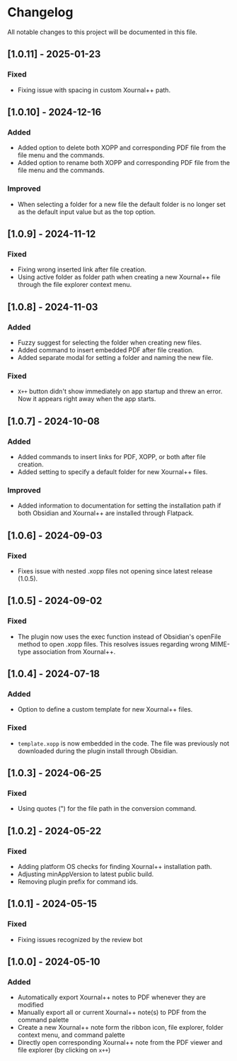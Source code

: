# Changelog

All notable changes to this project will be documented in this file.

## [1.0.11] - 2025-01-23

### Fixed

- Fixing issue with spacing in custom Xournal++ path.

## [1.0.10] - 2024-12-16

### Added

-   Added option to delete both XOPP and corresponding PDF file from the file menu and the commands.
-   Added option to rename both XOPP and corresponding PDF file from the file menu and the commands.

### Improved

-   When selecting a folder for a new file the default folder is no longer set as the default input value but as the top option.

## [1.0.9] - 2024-11-12

### Fixed

-   Fixing wrong inserted link after file creation.
-   Using active folder as folder path when creating a new Xournal++ file through the file explorer context menu.

## [1.0.8] - 2024-11-03

### Added

-   Fuzzy suggest for selecting the folder when creating new files.
-   Added command to insert embedded PDF after file creation.
-   Added separate modal for setting a folder and naming the new file.

### Fixed

-   `X++` button didn't show immediately on app startup and threw an error. Now it appears right away when the app starts.

## [1.0.7] - 2024-10-08

### Added

-   Added commands to insert links for PDF, XOPP, or both after file creation.
-   Added setting to specify a default folder for new Xournal++ files.

### Improved

-   Added information to documentation for setting the installation path if both Obsidian and Xournal++ are installed through Flatpack.

## [1.0.6] - 2024-09-03

### Fixed

-   Fixes issue with nested .xopp files not opening since latest release (1.0.5).

## [1.0.5] - 2024-09-02

### Fixed

-   The plugin now uses the exec function instead of Obsidian's openFile method to open .xopp files. This resolves issues regarding wrong MIME-type association from Xournal++.

## [1.0.4] - 2024-07-18

### Added

-   Option to define a custom template for new Xournal++ files.

### Fixed

-   `template.xopp` is now embedded in the code. The file was previously not downloaded during the plugin install through Obsidian.

## [1.0.3] - 2024-06-25

### Fixed

-   Using quotes (") for the file path in the conversion command.

## [1.0.2] - 2024-05-22

### Fixed

-   Adding platform OS checks for finding Xournal++ installation path.
-   Adjusting minAppVersion to latest public build.
-   Removing plugin prefix for command ids.

## [1.0.1] - 2024-05-15

### Fixed

-   Fixing issues recognized by the review bot

## [1.0.0] - 2024-05-10

### Added

-   Automatically export Xournal++ notes to PDF whenever they are modified
-   Manually export all or current Xournal++ note(s) to PDF from the command palette
-   Create a new Xournal++ note form the ribbon icon, file explorer, folder context menu, and command palette
-   Directly open corresponding Xournal++ note from the PDF viewer and file explorer (by clicking on `x++`)

